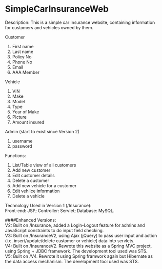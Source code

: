 SimpleCarInsuranceWeb
=====================

Description: This is a simple car insurance website, containing information for customers and vehicles owned by them.

Customer
  1. First name
  2. Last name
  3. Policy No
  4. Phone No
  5. Email
  6. AAA Member

Vehicle
  1. VIN
  2. Make
  3. Model
  4. Type
  5. Year of Make
  6. Picture
  7. Amount insured
  
Admin (start to exist since Version 2)
  1. username
  2. password

Functions:
  1. List/Table view of all customers
  2. Add new customer
  3. Edit customer details
  4. Delete a customer
  5. Add new vehicle for a customer
  6. Edit vehilce information
  7. Delete a vehicle

Technology Used in Version 1 (/Insurance):<br>
  Front-end: JSP; Controller: Servlet; Database: MySQL.

####Enhanced Versions: <br>
V2: Built on /Insurance, added a Login-Logout feature for admins and JavaScript constraints to do input field checking. <br>
V3: Built on /InsuranceV2, using Ajax (jQuery) to pass user input and action (i.e. insert/update/delete customer or vehicle) data into servlets. <br>
V4: Built on /InsuranceV2. Rewrote this website as a Spring MVC project, using Spring + JDBC framework. The development tool used was STS. <br>
V5: Built on /V4. Rewrote it using Spring framwork again but Hibernate as the data access mechanism. The development tool used was STS. <br>
